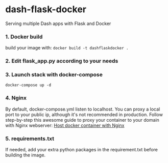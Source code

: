 # dash-flask-docker
Serving multiple Dash apps with Flask and Docker

### 1. Docker build
build your image with:
```docker build -t dashflaskdocker .```

### 2. Edit flask_app.py according to your needs

### 3. Launch stack with docker-compose 
```docker-compose up -d```

### 4. Nginx
By default, docker-compose.yml listen to localhost.
You can proxy a local port to your public ip, although it's not recommended in production.
Follow step-by-step this awesome guide to proxy your container to your domain with Nginx webserver:
[Host docker container with Nginx](https://www.digitalocean.com/community/questions/how-to-host-multiple-docker-containers-on-a-single-droplet-with-nginx-reverse-proxy)

### 5. requirements.txt
If needed, add your extra python packages in the requirement.txt before building the image.
